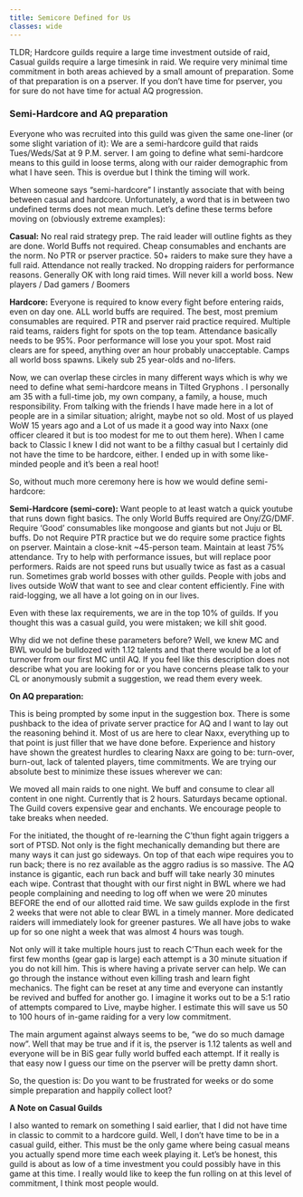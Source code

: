 ```yaml
---
title: Semicore Defined for Us
classes: wide
---
```


TLDR; Hardcore guilds require a large time investment outside of raid, Casual guilds require a large timesink in raid. We require very minimal time commitment in both areas achieved by a small amount of preparation. Some of that preparation is on a pserver. If you don’t have time for pserver, you for sure do not have time for actual AQ progression.

### Semi-Hardcore and AQ preparation

Everyone who was recruited into this guild was given the same one-liner (or some slight variation of it): We are a semi-hardcore guild that raids Tues/Weds/Sat at 9 P.M. server. I am going to define what semi-hardcore means to this guild in loose terms, along with our raider demographic from what I have seen. This is overdue but I think the timing will work.

When someone says “semi-hardcore” I instantly associate that with being between casual and hardcore. Unfortunately, a word that is in between two undefined terms does not mean much. Let’s define these terms before moving on (obviously extreme examples):

**Casual:** 
No real raid strategy prep. The raid leader will outline fights as they are done.
World Buffs not required.
Cheap consumables and enchants are the norm.
No PTR or pserver practice.
50+ raiders to make sure they have a full raid.
Attendance not really tracked.
No dropping raiders for performance reasons.
Generally OK with long raid times.
Will never kill a world boss.
New players / Dad gamers / Boomers

**Hardcore:**
Everyone is required to know every fight before entering raids, even on day one.
ALL world buffs are required.
The best, most premium consumables are required.
PTR and pserver raid practice required.
Multiple raid teams, raiders fight for spots on the top team.
Attendance basically needs to be 95%.
Poor performance will lose you your spot.
Most raid clears are for speed, anything over an hour probably unacceptable.
Camps all world boss spawns.
Likely sub 25 year-olds and no-lifers.

Now, we can overlap these circles in many different ways which is why we need to define what semi-hardcore means in Tilted Gryphons <TG>. I personally am 35 with a full-time job, my own company, a family, a house, much responsibility. From talking with the friends I have made here in <TG> a lot of people are in a similar situation; alright, maybe not so old. Most of us played WoW 15 years ago and a Lot of us made it a good way into Naxx (one officer cleared it but is too modest for me to out them here). When I came back to Classic I knew I did not want to be a filthy casual but I certainly did not have the time to be hardcore, either. I ended up in <TG> with some like-minded people and it’s been a real hoot! 
  
So, without much more ceremony here is how we would define semi-hardcore:

**Semi-Hardcore (semi-core):**
Want people to at least watch a quick youtube that runs down fight basics.
The only World Buffs required are Ony/ZG/DMF.
Require ‘Good’ consumables like mongoose and giants but not Juju or BL buffs.
Do not Require PTR practice but we do require some practice fights on pserver.
Maintain a close-knit ~45-person team.
Maintain at least 75% attendance.
Try to help with performance issues, but will replace poor performers.
Raids are not speed runs but usually twice as fast as a casual run.
Sometimes grab world bosses with other guilds.
People with jobs and lives outside WoW that want to see and clear content efficiently.
Fine with raid-logging, we all have a lot going on in our lives.

Even with these lax requirements, we are in the top 10% of guilds. If you thought this was a casual guild, you were mistaken; we kill shit good.

Why did we not define these parameters before? Well, we knew MC and BWL would be bulldozed with 1.12 talents and that there would be a lot of turnover from our first MC until AQ. If you feel like this description does not describe what you are looking for or you have concerns please talk to your CL or anonymously submit a suggestion, we read them every week.


**On AQ preparation:**

This is being prompted by some input in the suggestion box. There is some pushback to the idea of private server practice for AQ and I want to lay out the reasoning behind it. Most of us are here to clear Naxx, everything up to that point is just filler that we have done before. Experience and history have shown the greatest hurdles to clearing Naxx are going to be: turn-over, burn-out, lack of talented players, time commitments. We are trying our absolute best to minimize these issues wherever we can:

We moved all main raids to one night.
We buff and consume to clear all content in one night. Currently that is 2 hours. 
Saturdays became optional.
The Guild covers expensive gear and enchants.
We encourage people to take breaks when needed.

For the initiated, the thought of re-learning the C’thun fight again triggers a sort of PTSD. Not only is the fight mechanically demanding but there are many ways it can just go sideways. On top of that each wipe requires you to run back; there is no rez available as the aggro radius is so massive. The AQ instance is gigantic, each run back and buff will take nearly 30 minutes each wipe. Contrast that thought with our first night in BWL where we had people complaining and needing to log off when we were 20 minutes BEFORE the end of our allotted raid time. We saw guilds explode in the first 2 weeks that were not able to clear BWL in a timely manner. More dedicated raiders will immediately look for greener pastures. We all have jobs to wake up for so one night a week that was almost 4 hours was tough.

Not only will it take multiple hours just to reach C’Thun each week for the first few months (gear gap is large) each attempt is a 30 minute situation if you do not kill him. This is where having a private server can help. We can go through the instance without even killing trash and learn fight mechanics. The fight can be reset at any time and everyone can instantly be revived and buffed for another go. I imagine it works out to be a 5:1 ratio of attempts compared to Live, maybe higher. I estimate this will save us 50 to 100 hours of in-game raiding for a very low commitment. 

The main argument against always seems to be, “we do so much damage now”. Well that may be true and if it is, the pserver is 1.12 talents as well and everyone will be in BiS gear fully world buffed each attempt. If it really is that easy now I guess our time on the pserver will be pretty damn short.

So, the question is: Do you want to be frustrated for weeks or do some simple preparation and happily collect loot?


**A Note on Casual Guilds**

I also wanted to remark on something I said earlier, that I did not have time in classic to commit to a hardcore guild. Well, I don’t have time to be in a casual guild, either. This must be the only game where being casual means you actually spend more time each week playing it. Let’s be honest, this guild is about as low of a time investment you could possibly have in this game at this time. I really would like to keep the fun rolling on at this level of commitment, I think most people would.
